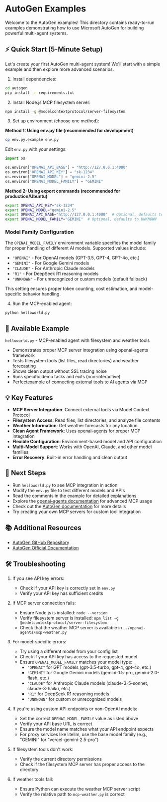 # AutoGen Examples

Welcome to the AutoGen examples! This directory contains ready-to-run examples demonstrating how to use Microsoft AutoGen for building powerful multi-agent systems.

## ⚡ Quick Start (5-Minute Setup)

Let's create your first AutoGen multi-agent system! We'll start with a simple example and then explore more advanced scenarios.

1. Install dependencies:
```bash
cd autogen
pip install -r requirements.txt
```

2. Install Node.js MCP filesystem server:
```bash
npm install -g @modelcontextprotocol/server-filesystem
```

3. Set up environment (choose one method):

**Method 1: Using env.py file (recommended for development)**
```bash
cp env.py.example env.py
```

Edit `env.py` with your settings:
```python
import os

os.environ["OPENAI_API_BASE"] = "http://127.0.0.1:4000"
os.environ["OPENAI_API_KEY"] = "sk-1234"
os.environ["OPENAI_MODEL"] = "gemini-2.5"
os.environ["OPENAI_MODEL_FAMILY"] = "GEMINI"
```

**Method 2: Using export commands (recommended for production/Ubuntu)**
```bash
export OPENAI_API_KEY="sk-1234"
export OPENAI_MODEL="gemini-2.5"
export OPENAI_API_BASE="http://127.0.0.1:4000"  # Optional, defaults to OpenAI API
export OPENAI_MODEL_FAMILY="GEMINI"  # Optional, defaults to UNKNOWN
```

### Model Family Configuration

The `OPENAI_MODEL_FAMILY` environment variable specifies the model family for proper handling of different AI models. Supported values include:

- `"OPENAI"` - For OpenAI models (GPT-3.5, GPT-4, GPT-4o, etc.)
- `"GEMINI"` - For Google Gemini models
- `"CLAUDE"` - For Anthropic Claude models
- `"R1"` - For DeepSeek R1 reasoning models
- `"UNKNOWN"` - For unrecognized or custom models (default fallback)

This setting ensures proper token counting, cost estimation, and model-specific behavior handling.

4. Run the MCP-enabled agent:
```bash
python helloworld.py
```

## 🚀 Available Example

`helloworld.py` - MCP-enabled agent with filesystem and weather tools
- Demonstrates proper MCP server integration using openai-agents framework
- Tests filesystem tools (list files, read directories) and weather forecasting
- Shows clean output without SSL tracing noise
- Runs specific demo tasks and exits (non-interactive)
- Perfectexample of connecting external tools to AI agents via MCP

## 💡 Key Features

- **MCP Server Integration**: Connect external tools via Model Context Protocol
- **Filesystem Access**: Read files, list directories, and analyze file contents
- **Weather Information**: Get weather forecasts for any location
- **Clean Agent Framework**: Uses openai-agents for proper MCP integration
- **Flexible Configuration**: Environment-based model and API configuration
- **Multi-Model Support**: Works with OpenAI, Claude, and other model families
- **Error Recovery**: Built-in error handling and clean output

## 🤝 Next Steps
- Run `helloworld.py` to see MCP integration in action
- Modify the `env.py` file to test different models and APIs
- Read the comments in the example for detailed explanations
- Explore the [openai-agents documentation](https://github.com/openai/openai-agents-python) for advanced MCP usage
- Check out the [AutoGen documentation](https://microsoft.github.io/autogen/stable/reference/index.html) for more details
- Try creating your own MCP servers for custom tool integration

## 📚 Additional Resources

- [AutoGen GitHub Repository](https://github.com/microsoft/autogen)
- [AutoGen Official Documentation](https://microsoft.github.io/autogen/stable/reference/index.html)

## 🛠️ Troubleshooting

1. If you see API key errors:
   - Check if your API key is correctly set in `env.py`
   - Verify your API key has sufficient credits

2. If MCP server connection fails:
   - Ensure Node.js is installed: `node --version`
   - Verify filesystem server is installed: `npm list -g @modelcontextprotocol/server-filesystem`
   - Check that the weather MCP server is available in `../openai-agents/mcp-weather.py`

3. For model-specific errors:
   - Try using a different model from your config list
   - Check if your API key has access to the requested model
   - Ensure `OPENAI_MODEL_FAMILY` matches your model type:
     - `"OPENAI"` for GPT models (gpt-3.5-turbo, gpt-4, gpt-4o, etc.)
     - `"GEMINI"` for Google Gemini models (gemini-1.5-pro, gemini-2.0-flash, etc.)
     - `"CLAUDE"` for Anthropic Claude models (claude-3-5-sonnet, claude-3-haiku, etc.)
     - `"R1"` for DeepSeek R1 reasoning models
     - `"UNKNOWN"` for custom or unrecognized models

4. If you're using custom API endpoints or non-OpenAI models:
   - Set the correct `OPENAI_MODEL_FAMILY` value as listed above
   - Verify your API base URL is correct
   - Ensure the model name matches what your API endpoint expects
   - For proxy services like litellm, use the base model family (e.g., "GEMINI" for "vercel-gemini-2.5-pro")

4. If filesystem tools don't work:
   - Verify the current directory permissions
   - Check if the filesystem MCP server has proper access to the directory

5. If weather tools fail:
   - Ensure Python can execute the weather MCP server script
   - Verify the relative path to `mcp-weather.py` is correct
